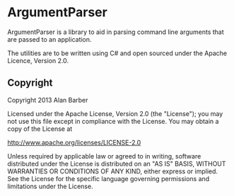 ArgumentParser
===================

ArgumentParser is a library to aid in parsing command line arguments 
that are passed to an application.

The utilities are to be written using C# and open sourced under the 
Apache Licence, Version 2.0.


Copyright
---------

Copyright 2013 Alan Barber

Licensed under the Apache License, Version 2.0 (the "License");
you may not use this file except in compliance with the License.
You may obtain a copy of the License at

   http://www.apache.org/licenses/LICENSE-2.0

Unless required by applicable law or agreed to in writing, software
distributed under the License is distributed on an "AS IS" BASIS,
WITHOUT WARRANTIES OR CONDITIONS OF ANY KIND, either express or implied.
See the License for the specific language governing permissions and
limitations under the License.